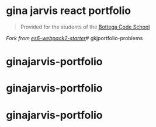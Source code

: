 # gina jarvis react portfolio 

> Provided for the students of the [Bottega Code School](https://bottega.tech/)

*Fork from [es6-webpack2-starter](https://github.com/micooz/es6-webpack2-starter)*# gkjportfolio-problems
# ginajarvis-portfolio
# ginajarvis-portfolio
# ginajarvis-portfolio

